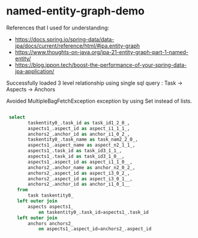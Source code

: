 # named-entity-graph-demo


References that I used for understanding:

- https://docs.spring.io/spring-data/data-jpa/docs/current/reference/html/#jpa.entity-graph
- https://www.thoughts-on-java.org/jpa-21-entity-graph-part-1-named-entity/
- https://blog.ippon.tech/boost-the-performance-of-your-spring-data-jpa-application/

Successfully loaded 3 level relationship using single sql query : Task -> Aspects -> Anchors

Avoided MultipleBagFetchException exception by using Set instead of lists.

```sql

 select
        taskentity0_.task_id as task_id1_2_0_,
        aspects1_.aspect_id as aspect_i1_1_1_,
        anchors2_.anchor_id as anchor_i1_0_2_,
        taskentity0_.task_name as task_nam2_2_0_,
        aspects1_.aspect_name as aspect_n2_1_1_,
        aspects1_.task_id as task_id3_1_1_,
        aspects1_.task_id as task_id3_1_0__,
        aspects1_.aspect_id as aspect_i1_1_0__,
        anchors2_.anchor_name as anchor_n2_0_2_,
        anchors2_.aspect_id as aspect_i3_0_2_,
        anchors2_.aspect_id as aspect_i3_0_1__,
        anchors2_.anchor_id as anchor_i1_0_1__ 
    from
        task taskentity0_ 
    left outer join
        aspects aspects1_ 
            on taskentity0_.task_id=aspects1_.task_id 
    left outer join
        anchors anchors2_ 
            on aspects1_.aspect_id=anchors2_.aspect_id

```